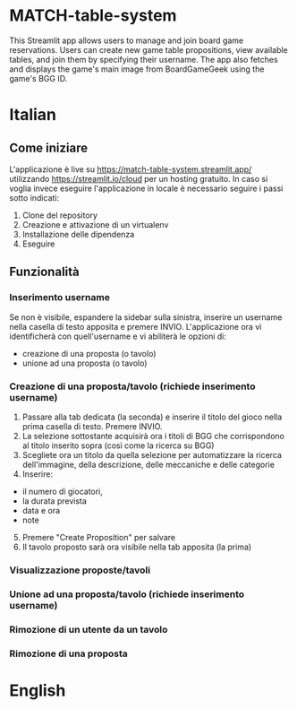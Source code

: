 # MATCH-table-system
 This Streamlit app allows users to manage and join board game reservations. 
 Users can create new game table propositions, view available tables, and join them by specifying their username. 
 The app also fetches and displays the game's main image from BoardGameGeek using the game's BGG ID.

# Italian
## Come iniziare
L'applicazione è live su https://match-table-system.streamlit.app/ utilizzando https://streamlit.io/cloud per un hosting gratuito.
In caso si voglia invece eseguire l'applicazione in locale è necessario seguire i passi sotto indicati: 
1. Clone del repository
2. Creazione e attivazione di un virtualenv
3. Installazione delle dipendenza
4. Eseguire

## Funzionalità
### Inserimento username
Se non è visibile, espandere la sidebar sulla sinistra, inserire un username nella casella di testo apposita e premere INVIO.
L'applicazione ora vi identificherà con quell'username e vi abiliterà le opzioni di: 
 - creazione di una proposta (o tavolo) 
 - unione ad una proposta (o tavolo)
### Creazione di una proposta/tavolo (richiede inserimento username)
1. Passare alla tab dedicata (la seconda) e inserire il titolo del gioco nella prima casella di testo. Premere INVIO.
2. La selezione sottostante acquisirà ora i titoli di BGG che corrispondono al titolo inserito sopra (così come la ricerca su BGG)
3. Scegliete ora un titolo da quella selezione per automatizzare la ricerca dell'immagine, della descrizione, delle meccaniche e delle categorie
4. Inserire:
- il numero di giocatori,
- la durata prevista
- data e ora
- note
5. Premere "Create Proposition" per salvare
6. Il tavolo proposto sarà ora visibile nella tab apposita (la prima)

### Visualizzazione proposte/tavoli
### Unione ad una proposta/tavolo (richiede inserimento username)
### Rimozione di un utente da un tavolo 
### Rimozione di una proposta


# English
